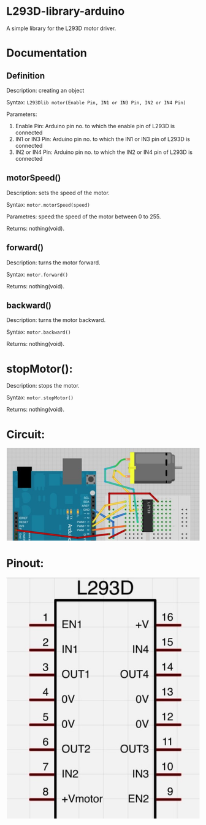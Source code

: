 # L293D-library-arduino

A simple library for the L293D motor driver.

# Documentation

## Definition
Description:
creating an object

Syntax:
`L293Dlib motor(Enable Pin, IN1 or IN3 Pin, IN2 or IN4 Pin)`

Parameters:
1. Enable Pin: Arduino pin no. to which the enable pin of L293D is connected
2. IN1 or IN3 Pin: Arduino pin no. to which the IN1 or IN3 pin of L293D is connected
3. IN2 or IN4 Pin: Arduino pin no. to which the IN2 or IN4 pin of L293D is connected

## motorSpeed()
Description:
sets the speed of the motor.

Syntax:
`motor.motorSpeed(speed)`

Parametres:
speed:the speed of the motor between 0 to 255.

Returns:
nothing(void).


## forward()
Description:
turns the motor forward.

Syntax:
`motor.forward()`

Returns:
nothing(void).


## backward()
Description:
turns the motor backward.

Syntax:
`motor.backward()`

Returns:
nothing(void).


# stopMotor():
Description:
stops the motor.

Syntax:
`motor.stopMotor()`

Returns:
nothing(void).

# Circuit:

![Circuit](/L293Dlib/Circuit_Diagram.jpg)



# Pinout:

![Pinout](/L293Dlib/L293D_Pinout.jpg)

